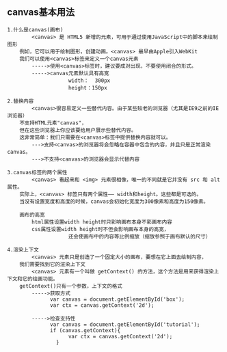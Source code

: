 ## canvas基本用法
	1.什么是canvas(画布)
			<canvas> 是 HTML5 新增的元素，可用于通过使用JavaScript中的脚本来绘制图形
		例如，它可以用于绘制图形，创建动画。<canvas> 最早由Apple引入WebKit
		我们可以使用<canvas>标签来定义一个canvas元素
			----->使用<canvas>标签时，建议要成对出现，不要使用闭合的形式。
			----->canvas元素默认具有高宽
						width：  300px
						height：150px
		
	2.替换内容
			<canvas>很容易定义一些替代内容。由于某些较老的浏览器（尤其是IE9之前的IE浏览器）
		不支持HTML元素"canvas"，
		但在这些浏览器上你应该要给用户展示些替代内容。
		这非常简单：我们只需要在<canvas>标签中提供替换内容就可以。
			--->支持<canvas>的浏览器将会忽略在容器中包含的内容，并且只是正常渲染canvas。
			--->不支持<canvas>的浏览器会显示代替内容
			
	3.canvas标签的两个属性
			<canvas> 看起来和 <img> 元素很相像，唯一的不同就是它并没有 src 和 alt 属性。
		实际上，<canvas> 标签只有两个属性—— width和height。这些都是可选的。
		当没有设置宽度和高度的时候，canvas会初始化宽度为300像素和高度为150像素。
		
		画布的高宽
			html属性设置width height时只影响画布本身不影画布内容
			css属性设置width height时不但会影响画布本身的高宽，
						还会使画布中的内容等比例缩放（缩放参照于画布默认的尺寸）
		
	4.渲染上下文
			<canvas> 元素只是创造了一个固定大小的画布，要想在它上面去绘制内容，
		我们需要找到它的渲染上下文
			<canvas> 元素有一个叫做 getContext() 的方法，这个方法是用来获得渲染上下文和它的绘画功能。
		getContext()只有一个参数，上下文的格式
			----->获取方式
				  var canvas = document.getElementById('box');
				  var ctx = canvas.getContext('2d');
				  
			----->检查支持性
				  var canvas = document.getElementById('tutorial');
				  if (canvas.getContext){
						var ctx = canvas.getContext('2d');
					} 
					
	
		
